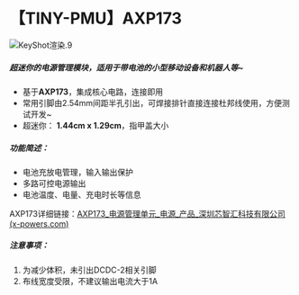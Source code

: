 # 【TINY-PMU】AXP173
![KeyShot渲染.9](E:\Module\TINY-PMU-AXP173\4.Pics\KeyShot渲染.9.png)

##### 超迷你的电源管理模块，适用于带电池的小型移动设备和机器人等~

- 基于**AXP173**，集成核心电路，连接即用
- 常用引脚由2.54mm间距半孔引出，可焊接排针直接连接杜邦线使用，方便测试开发~
- 超迷你： **1.44cm x 1.29cm**，指甲盖大小

##### 功能简述：

- 电池充放电管理，输入输出保护
- 多路可控电源输出
- 电池温度、电量、充电时长等信息

AXP173详细链接：[AXP173_电源管理单元_电源_产品_深圳芯智汇科技有限公司 (x-powers.com)](http://www.x-powers.com/index.php/Info/product_detail/article_id/27)

##### 注意事项：

1. 为减少体积，未引出DCDC-2相关引脚
2. 布线宽度受限，不建议输出电流大于1A
